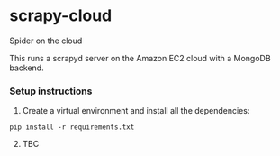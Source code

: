 # scrapy-cloud
 Spider on the cloud
 
 This runs a scrapyd server on the Amazon EC2 cloud with a MongoDB backend.


### Setup instructions

1. Create a virtual environment and install all the dependencies:

```
pip install -r requirements.txt
```
   
2. TBC

